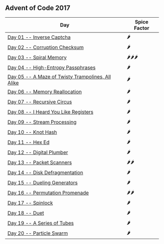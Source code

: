 ## Advent of Code 2017

| Day                                                                                      | Spice Factor |
|------------------------------------------------------------------------------------------|--------------|
| [Day 01 -- Inverse Captcha](http://adventofcode.com/2017/day/01)                         | 🌶           |
| [Day 02 -- Corruption Checksum](http://adventofcode.com/2017/day/02)                     | 🌶           |
| [Day 03 -- Spiral Memory](http://adventofcode.com/2017/day/03)                           | 🌶🌶🌶       |
| [Day 04 -- High-Entropy Passphrases](http://adventofcode.com/2017/day/04)                | 🌶           |
| [Day 05 -- A Maze of Twisty Trampolines, All Alike](http://adventofcode.com/2017/day/05) | 🌶           |
| [Day 06 -- Memory Reallocation](http://adventofcode.com/2017/day/06)                     | 🌶           |
| [Day 07 -- Recursive Circus](http://adventofcode.com/2017/day/07)                        | 🌶           |
| [Day 08 -- I Heard You Like Registers](http://adventofcode.com/2017/day/08)              | 🌶           |
| [Day 09 -- Stream Processing](http://adventofcode.com/2017/day/09)                       | 🌶           |
| [Day 10 -- Knot Hash](http://adventofcode.com/2017/day/10)                               | 🌶           |
| [Day 11 -- Hex Ed](http://adventofcode.com/2017/day/12)                                  | 🌶           |
| [Day 12 -- Digital Plumber](http://adventofcode.com/2017/day/12)                         | 🌶           |
| [Day 13 -- Packet Scanners](http://adventofcode.com/2017/day/13)                         | 🌶🌶         |
| [Day 14 -- Disk Defragmentation](http://adventofcode.com/2017/day/14)                    | 🌶           |
| [Day 15 -- Dueling Generators](http://adventofcode.com/2017/day/15)                      | 🌶           |
| [Day 16 -- Permutation Promenade](http://adventofcode.com/2017/day/16)                   | 🌶🌶         |
| [Day 17 -- Spinlock](http://adventofcode.com/2017/day/17)                                | 🌶           |
| [Day 18 -- Duet](http://adventofcode.com/2017/day/18)                                    | 🌶           |
| [Day 19 -- A Series of Tubes](http://adventofcode.com/2017/day/19)                       | 🌶           |
| [Day 20 -- Particle Swarm](http://adventofcode.com/2017/day/20)                          | 🌶           |
